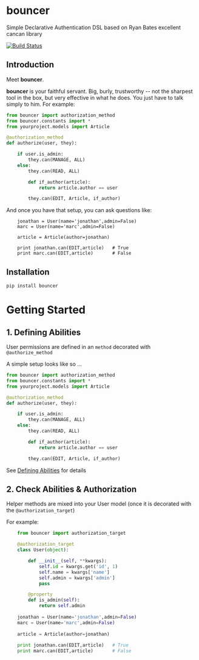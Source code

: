 bouncer
========

Simple Declarative Authentication DSL based on Ryan Bates excellent cancan library

[![Build Status](https://travis-ci.org/jtushman/bouncer.svg)](https://travis-ci.org/jtushman/bouncer)

## Introduction

Meet **bouncer**.

**bouncer** is your faithful servant.  Big, burly, trustworthy -- not the sharpest tool in the box,
but very effective in what he does.  You just have to talk simply to him.  For example:

```python
from bouncer import authorization_method
from bouncer.constants import *
from yourproject.models import Article

@authorization_method
def authorize(user, they):

    if user.is_admin:
        they.can(MANAGE, ALL)
    else:
        they.can(READ, ALL)

        def if_author(article):
            return article.author == user

        they.can(EDIT, Article, if_author)
```

And once you have that setup, you can ask questions like:

```
    jonathan = User(name='jonathan',admin=False)
    marc = User(name='marc',admin=False)

    article = Article(author=jonathan)

    print jonathan.can(EDIT,article)   # True
    print marc.can(EDIT,article)       # False
```


## Installation

`pip install bouncer`


# Getting Started

## 1. Defining Abilities

User permissions are defined in an `method` decorated with `@authorize_method`

A simple setup looks like so ...

```python
from bouncer import authorization_method
from bouncer.constants import *
from yourproject.models import Article

@authorization_method
def authorize(user, they):

    if user.is_admin:
        they.can(MANAGE, ALL)
    else:
        they.can(READ, ALL)

        def if_author(article):
            return article.author == user

        they.can(EDIT, Article, if_author)
```

See [Defining Abilities](#) for details

## 2. Check Abilities & Authorization

Helper methods are mixed into your User model (once it is decorated with the `@authorization_target`)

For example:

```python
    from bouncer import authorization_target

    @authorization_target
    class User(object):

        def __init__(self, **kwargs):
            self.id = kwargs.get('id', 1)
            self.name = kwargs['name']
            self.admin = kwargs['admin']
            pass

        @property
        def is_admin(self):
            return self.admin
            
    jonathan = User(name='jonathan',admin=False)
    marc = User(name='marc',admin=False)
    
    article = Article(author=jonathan)
    
    print jonathan.can(EDIT,article)   # True
    print marc.can(EDIT,article)       # False
```


